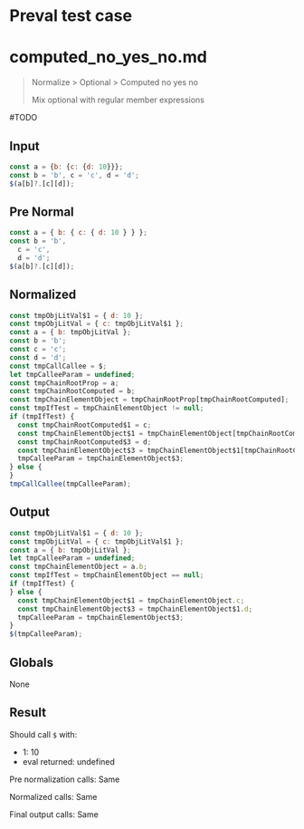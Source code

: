 # Preval test case

# computed_no_yes_no.md

> Normalize > Optional > Computed no yes no
>
> Mix optional with regular member expressions

#TODO

## Input

`````js filename=intro
const a = {b: {c: {d: 10}}};
const b = 'b', c = 'c', d = 'd';
$(a[b]?.[c][d]);
`````

## Pre Normal

`````js filename=intro
const a = { b: { c: { d: 10 } } };
const b = 'b',
  c = 'c',
  d = 'd';
$(a[b]?.[c][d]);
`````

## Normalized

`````js filename=intro
const tmpObjLitVal$1 = { d: 10 };
const tmpObjLitVal = { c: tmpObjLitVal$1 };
const a = { b: tmpObjLitVal };
const b = 'b';
const c = 'c';
const d = 'd';
const tmpCallCallee = $;
let tmpCalleeParam = undefined;
const tmpChainRootProp = a;
const tmpChainRootComputed = b;
const tmpChainElementObject = tmpChainRootProp[tmpChainRootComputed];
const tmpIfTest = tmpChainElementObject != null;
if (tmpIfTest) {
  const tmpChainRootComputed$1 = c;
  const tmpChainElementObject$1 = tmpChainElementObject[tmpChainRootComputed$1];
  const tmpChainRootComputed$3 = d;
  const tmpChainElementObject$3 = tmpChainElementObject$1[tmpChainRootComputed$3];
  tmpCalleeParam = tmpChainElementObject$3;
} else {
}
tmpCallCallee(tmpCalleeParam);
`````

## Output

`````js filename=intro
const tmpObjLitVal$1 = { d: 10 };
const tmpObjLitVal = { c: tmpObjLitVal$1 };
const a = { b: tmpObjLitVal };
let tmpCalleeParam = undefined;
const tmpChainElementObject = a.b;
const tmpIfTest = tmpChainElementObject == null;
if (tmpIfTest) {
} else {
  const tmpChainElementObject$1 = tmpChainElementObject.c;
  const tmpChainElementObject$3 = tmpChainElementObject$1.d;
  tmpCalleeParam = tmpChainElementObject$3;
}
$(tmpCalleeParam);
`````

## Globals

None

## Result

Should call `$` with:
 - 1: 10
 - eval returned: undefined

Pre normalization calls: Same

Normalized calls: Same

Final output calls: Same
